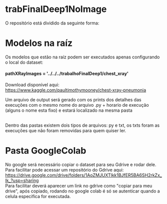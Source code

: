 # trabFinalDeep1NoImage

O repositório está dividido da seguinte forma: <br>

# Modelos na raíz

Os modelos que estão na raíz podem ser executados apenas configurando o local do dataset:<br>
####  pathXRayImages =  '../../../trabalhoFinalDeep1/chest_xray'

Download disponível aqui: https://www.kaggle.com/paultimothymooney/chest-xray-pneumonia

Um arquivo de output será gerado com os prints dos detalhes das execuções com o mesmo nome do arquivo .py + horario de execução (alguns o nome esta fixo) e estará localizado na mesma pasta 
<br>
<br>

Dentro das pastas existem dois tipos de arquivos: py e txt, os txts foram as execuções que não foram removidas para quem quiser ler.


# Pasta GoogleColab

No google será necessário copiar o dataset para seu Gdrive e rodar dele.<br>
Para facilitar pode acessar um repositório do Gdrive aqui: https://drive.google.com/drive/folders/1AoZMJUXTlkk1BJfER5BA6SH2rkZx_lk_?usp=sharing <br>
Para facilitar deverá aparecer um link no gdrive como "copiar para meu drive", após copiado, rodando no google colab é só se autenticar quando a celula especifica for executada. 

